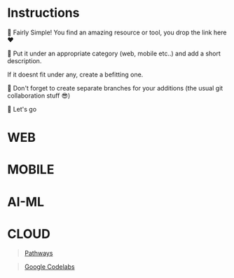 # Instructions

📍 Fairly Simple! You find an amazing resource or tool, you drop the link here ❤️

📍 Put it under an appropriate category (web, mobile etc..) and add a short description.

If it doesnt fit under any, create a befitting one.

📍 Don't forget to create separate branches for your additions (the usual git collaboration stuff 😎)

📍 Let's go

# WEB

# MOBILE

# AI-ML

# CLOUD

> [Pathways](https://developers.google.com/learn/pathways)

> [Google Codelabs](https://codelabs.developers.google.com/)
